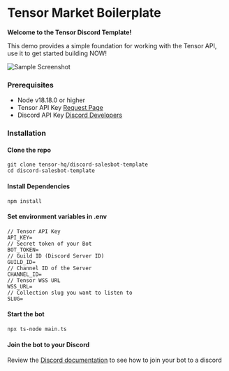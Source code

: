 # Tensor Market Boilerplate

**Welcome to the Tensor Discord Template!**

This demo provides a simple foundation for working with the Tensor API, use it to get started building NOW!

![Sample Screenshot]()

### Prerequisites

- Node v18.18.0 or higher
- Tensor API Key [Request Page](https://tensor.readme.io/page/tensor-api-form)
- Discord API Key [Discord Developers](https://discord.com/developers/applications)

### Installation

#### Clone the repo

```shell
git clone tensor-hq/discord-salesbot-template 
cd discord-salesbot-template 
```

#### Install Dependencies

```shell
npm install
```

#### Set environment variables in .env
```
// Tensor API Key
API_KEY=
// Secret token of your Bot
BOT_TOKEN=
// Guild ID (Discord Server ID)
GUILD_ID=
// Channel ID of the Server
CHANNEL_ID=
// Tensor WSS URL
WSS_URL=
// Collection slug you want to listen to
SLUG=
```

#### Start the bot

```
npx ts-node main.ts
```

#### Join the bot to your Discord
Review the [Discord documentation](https://discordjs.guide/preparations/adding-your-bot-to-servers.html#bot-invite-links) to see how to join your bot to a discord
